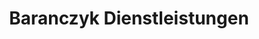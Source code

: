 ---
title: "Baranczyk Dienstleistungen"
url: /alsfeld/baranczyk-dienstleistungen/
shop: Gardinen
---